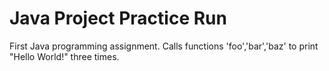 # Java Project Practice Run

First Java programming assignment. Calls functions 'foo','bar','baz' to print "Hello World!" three times.
